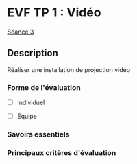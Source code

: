# EVF TP 1 : <!-- varexp:begin BLOC1 -->Vidéo<!-- varexp:end -->

<!-- varexp:begin SEANCE_EVF_1 -->
[Séance 3](../../01-deroulement/03/)
<!-- varexp:end -->


## Description

<!-- varexp:begin DESCRIPTION_EVS_1  -->
Réaliser une installation de projection vidéo
<!-- varexp:end -->

### Forme de l'évaluation

* [ ] Individuel
* [ ] Équipe


### Savoirs essentiels 

### Principaux critères d'évaluation

